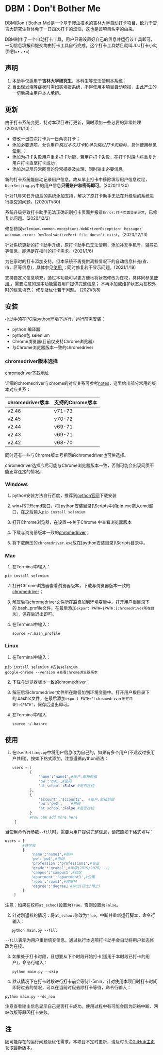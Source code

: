 # DBM：Don't  Bother  Me

DBM(Don't Bother Me)是一个基于爬虫技术的吉林大学自动打卡项目，致力于使吉大研究生群体免于一日四次打卡的烦恼，这也是该项目名字的由来。

DBM制作了一个自动打卡工具，用户只需设置好自己的信息并运行该工具即可，一切信息填报和提交均由打卡工具自行完成。这个打卡工具姑且就叫JLU打卡小助手吧(๑• . •๑)

## 声明

1. 本助手仅适用于**吉林大学研究生**，本科生等无法使用本系统；
2. 当出现发烧等症状时需如实填报系统，不得使用本项目自动填报，由此产生的一切后果由用户本人承担。

## 更新

由于打卡系统变更，特对本项目进行更新，同时添加一些必要的异常处理(2020/11/10)：

- 修改一日四次打卡为一日两次打卡；
- 添加必要选项，允许用户*跳过本次打卡*和*单次跳过打卡前延时*，具体使用参见<a href="##使用">使用 </a>；
- 添加为打卡失败用户重复打卡功能，若用户打卡失败，在打卡时段内将重复为用户打卡直至打卡成功；
- 添加对显示异常网页的异常捕捉及处理，同时输出必要信息。

新的打卡系统能自动记录用户信息，故从早上打卡中移除填写用户信息过程，`UserSetting.py`中的用户信息**只需账户和密码即可**。(2020/11/30)

针对11月30日升级后的系统添加支持，解决了原打卡助手无法在升级后的系统进行提交的问题。(2020/11/30)

系统升级导致打卡助手无法正确识别打卡页面并报错`Error:打卡页面显示异常`，已修复此问题。(2020/12/2)

修复错误`selenium.common.exceptions.WebDriverException: Message: unknown error: DevToolsActivePort file doesn't exist`。(2020/12/13)

针对系统更新的打卡助手升级，原打卡助手已无法使用，添加补充手机号、辅导员等信息，能满足在校时的打卡需求。(2021/1/6)

为在家时的打卡添加支持，但本系统不再提供离校情况下的自动信息补充(省、市、区等信息)，具体参见<a href="##使用">使用 </a>；同时修复若干显示问题。(2021/1/19)

支持自定义信息填充，通过本功能可以更方便地将状态修改为在校，具体同参见<a href="##使用">使用 </a>，需要注意的是本功能需要用户提供完整信息；
不再添加或维护状态为在校外时的信息填充；
修复及优化若干问题。
(2021/3/8)

## 安装

小助手须在PC端python环境下运行，运行前需安装：

- python 编译器
- python包 selenium
- Chrome浏览器(目前仅支持Chrome浏览器)
- 与Chrome浏览器版本一致的chromedriver

### chromedriver版本选择

chromedriver[下载地址](http://chromedriver.storage.googleapis.com/index.html)

详细的chromedriver与chrome的对应关系可参考[notes](http://chromedriver.storage.googleapis.com/2.46/notes.txt)，这里给出部分常用的版本对应关系：

| **chromedriver版本** | **支持的Chrome版本** |
| -------------------- | -------------------- |
| v2.46                | v71-73               |
| v2.45                | v70-72               |
| v2.44                | v69-71               |
| v2.43                | v69-71               |
| v2.42                | v68-70               |

同时还有一些与Chrome版本号相同的chromedriver也可供选择。

chromedriver选择应尽可能与Chrome浏览器版本一致，否则可能会出现网页不能正常连接的情况。

### Windows

1. python安装方法自行百度，推荐到[python官网](https://www.python.org/downloads/)下载安装

2. win+R打开cmd窗口，将[python安装目录]\Scripts中的pip.exe拖入cmd窗口，在之后输入```pip install selenium```

3. 打开Chrome浏览器，在设置—>关于Chrome 中查看浏览器版本

4. 下载与浏览器版本一致的[chromedriver](http://chromedriver.storage.googleapis.com/index.html)；

5. 将下载解压的```chromedriver.exe```放在[python安装目录]\Scripts目录中。

### Mac

1. 在Terminal中输入：

```
pip install selenium
```

2. 打开Chrome浏览器查看浏览器版本，下载与浏览器版本一致的[chromedriver](http://chromedriver.storage.googleapis.com/index.html)；

3. 解压后将chromedriver文件所在路径加到环境变量中。打开用户根目录下的.bash_profile文件，在最后添加```export PATH=$PATH:[chromedriver所在目录]```，保存后退出即可。

4. 在Terminal中输入：

   ```
   source ~/.bash_profile
   ```


### Linux

1. 在Terminal中输入：

```
pip install selenium #安装selenium
google-chrome --version #查看chrome浏览器版本
```

2. 下载与浏览器版本一致的[chromedriver](http://chromedriver.storage.googleapis.com/index.html)；

3. 解压后将chromedriver文件所在路径加到环境变量中。打开用户根目录下的.bashrc文件，在最后添加```export PATH="[chromedriver所在目录]:$PATH"```，保存后退出即可。

4. 在Terminal中输入

   ```
   source ~/.bashrc
   ```

   

## 使用

1. 在`UserSetting.py`中将用户信息改为自己的，如果有多个用户(不建议过多用户共用)，按如下格式添加，注意遵循python语法：

   ```python
   users = [
           {
               'name':'name1',#账户,邮箱前缀
               'pw':'pw1',#密码
               'at_school':False #是否在校
           }, 
           {
               'account':'account2',  #账户,邮箱前缀
               'pw':'pw2',    #密码
               'at_school':False #是否在校
           }
           #You can add more here
    ]
   ```

当使用命令行参数`--fill`时，需要为用户提供完整信息，请按照如下格式填写：

```python
users = [
		#住学校
        {
            'name':'name1',#账户
            'pw':'pw1',#密码
            'profession':'profession1',#专业
            'grade':'grade1',#年级(2019/2020/...)
            'campus':'campus1',#校区
            'apartment':'apartment1',#公寓
            'room':'room1',#寝室号
            'degree':'degree1'#学位(硕士/博士)
        }
	]
```

注意：如果在校将`at_school`设置为`True`，否则设置为`False`。

2. 针对刚返校的情况：将`at_school`修改为`True`，中断并重新运行脚本，命令行输入：

```
   python main.py --fill
```

`--fill`表示为用户重新填充信息，通过执行本选项打卡助手会自动将用户状态修改为在校。

3. 如果处于打卡时段，且想要从下个时段开始打卡(适用于本时段已打卡的用户)，命令行输入：

   ```
   python main.py --skip
   ```

4.  默认情况下在打卡时段进行打卡前会等待1-5min，针对使用本项目时打卡时间即将过去的情况，可以在当前时段去除打卡等待，命令行输入：

   ```
   python main.py --do_now
   ```

注意查看输出信息显示自己是否打卡成功。使用过程中有可能会因为网络中断、网站改版等原因打卡失败。

## 注

因可能存在的运行问题及优化需求，本项目不定时更新，请及时关注[GitHub主页](https://github.com/Venquieu/DBM)获取最新版本。

